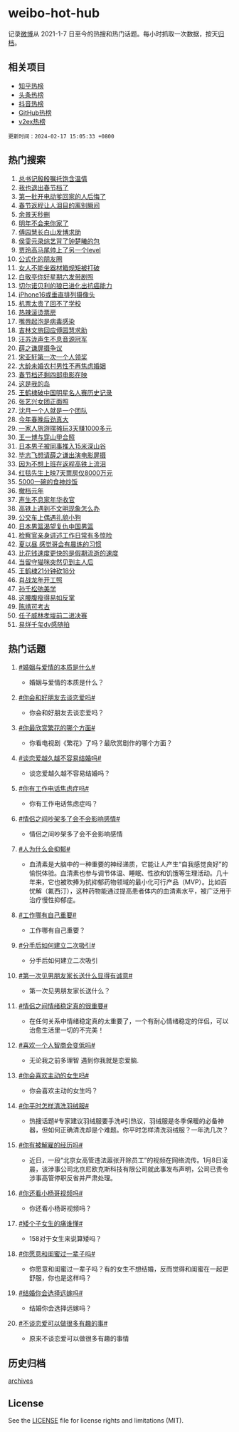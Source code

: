 # weibo-hot-hub

记录[微博](https://www.weibo.com)从 2021-1-7 日至今的热搜和热门话题。每小时抓取一次数据，按天[归档](archives)。

## 相关项目

- [知乎热榜](https://github.com/lonnyzhang423/zhihu-hot-hub)
- [头条热榜](https://github.com/lonnyzhang423/toutiao-hot-hub)
- [抖音热榜](https://github.com/lonnyzhang423/douyin-hot-hub)
- [GitHub热榜](https://github.com/lonnyzhang423/github-hot-hub)
- [v2ex热榜](https://github.com/lonnyzhang423/v2ex-hot-hub)


`更新时间：2024-02-17 15:05:33 +0800`

## 热门搜索

1. [总书记殷殷嘱托饱含温情](https://m.weibo.cn/search?containerid=100103type%3D1%26t%3D10%26q%3D%23%E6%80%BB%E4%B9%A6%E8%AE%B0%E6%AE%B7%E6%AE%B7%E5%98%B1%E6%89%98%E9%A5%B1%E5%90%AB%E6%B8%A9%E6%83%85%23&stream_entry_id=51&isnewpage=1&extparam=seat%3D1%26pos%3D0%26dgr%3D0%26filter_type%3Drealtimehot%26c_type%3D51%26stream_entry_id%3D51%26cate%3D10103%26q%3D%2523%25E6%2580%25BB%25E4%25B9%25A6%25E8%25AE%25B0%25E6%25AE%25B7%25E6%25AE%25B7%25E5%2598%25B1%25E6%2589%2598%25E9%25A5%25B1%25E5%2590%25AB%25E6%25B8%25A9%25E6%2583%2585%2523%26display_time%3D1708153531%26pre_seqid%3D170815353197407133209)
1. [我也退出春节档了](https://m.weibo.cn/search?containerid=100103type%3D1%26t%3D10%26q%3D%E6%88%91%E4%B9%9F%E9%80%80%E5%87%BA%E6%98%A5%E8%8A%82%E6%A1%A3%E4%BA%86&stream_entry_id=31&isnewpage=1&extparam=seat%3D1%26band_rank%3D1%26filter_type%3Drealtimehot%26c_type%3D31%26realpos%3D1%26cate%3D5001%26lcate%3D5001%26flag%3D16%26dgr%3D0%26q%3D%25E6%2588%2591%25E4%25B9%259F%25E9%2580%2580%25E5%2587%25BA%25E6%2598%25A5%25E8%258A%2582%25E6%25A1%25A3%25E4%25BA%2586%26stream_entry_id%3D31%26pos%3D0%26display_time%3D1708153531%26pre_seqid%3D170815353197407133209)
1. [第一批开电动爹回家的人后悔了](https://m.weibo.cn/search?containerid=100103type%3D1%26t%3D10%26q%3D%23%E7%AC%AC%E4%B8%80%E6%89%B9%E5%BC%80%E7%94%B5%E5%8A%A8%E7%88%B9%E5%9B%9E%E5%AE%B6%E7%9A%84%E4%BA%BA%E5%90%8E%E6%82%94%E4%BA%86%23&stream_entry_id=31&isnewpage=1&extparam=seat%3D1%26band_rank%3D2%26filter_type%3Drealtimehot%26c_type%3D31%26realpos%3D2%26cate%3D5001%26lcate%3D5001%26flag%3D1%26dgr%3D0%26q%3D%2523%25E7%25AC%25AC%25E4%25B8%2580%25E6%2589%25B9%25E5%25BC%2580%25E7%2594%25B5%25E5%258A%25A8%25E7%2588%25B9%25E5%259B%259E%25E5%25AE%25B6%25E7%259A%2584%25E4%25BA%25BA%25E5%2590%258E%25E6%2582%2594%25E4%25BA%2586%2523%26stream_entry_id%3D31%26pos%3D1%26display_time%3D1708153531%26pre_seqid%3D170815353197407133209)
1. [春节返程让人泪目的离别瞬间](https://m.weibo.cn/search?containerid=100103type%3D1%26t%3D10%26q%3D%23%E6%98%A5%E8%8A%82%E8%BF%94%E7%A8%8B%E8%AE%A9%E4%BA%BA%E6%B3%AA%E7%9B%AE%E7%9A%84%E7%A6%BB%E5%88%AB%E7%9E%AC%E9%97%B4%23&stream_entry_id=31&isnewpage=1&extparam=seat%3D1%26band_rank%3D3%26filter_type%3Drealtimehot%26c_type%3D31%26realpos%3D3%26cate%3D5001%26lcate%3D5001%26flag%3D0%26dgr%3D0%26q%3D%2523%25E6%2598%25A5%25E8%258A%2582%25E8%25BF%2594%25E7%25A8%258B%25E8%25AE%25A9%25E4%25BA%25BA%25E6%25B3%25AA%25E7%259B%25AE%25E7%259A%2584%25E7%25A6%25BB%25E5%2588%25AB%25E7%259E%25AC%25E9%2597%25B4%2523%26stream_entry_id%3D31%26pos%3D2%26display_time%3D1708153531%26pre_seqid%3D170815353197407133209)
1. [余景天秒删](https://m.weibo.cn/search?containerid=100103type%3D1%26t%3D10%26q%3D%23%E4%BD%99%E6%99%AF%E5%A4%A9%E7%A7%92%E5%88%A0%23&stream_entry_id=31&isnewpage=1&extparam=seat%3D1%26band_rank%3D4%26filter_type%3Drealtimehot%26c_type%3D31%26realpos%3D4%26cate%3D5001%26lcate%3D5001%26flag%3D1%26dgr%3D0%26q%3D%2523%25E4%25BD%2599%25E6%2599%25AF%25E5%25A4%25A9%25E7%25A7%2592%25E5%2588%25A0%2523%26stream_entry_id%3D31%26pos%3D3%26display_time%3D1708153531%26pre_seqid%3D170815353197407133209)
1. [明年不会来你家了](https://m.weibo.cn/search?containerid=100103type%3D1%26t%3D10%26q%3D%E6%98%8E%E5%B9%B4%E4%B8%8D%E4%BC%9A%E6%9D%A5%E4%BD%A0%E5%AE%B6%E4%BA%86&stream_entry_id=31&isnewpage=1&extparam=seat%3D1%26band_rank%3D5%26filter_type%3Drealtimehot%26c_type%3D31%26realpos%3D5%26cate%3D5001%26lcate%3D5001%26flag%3D2%26dgr%3D0%26q%3D%25E6%2598%258E%25E5%25B9%25B4%25E4%25B8%258D%25E4%25BC%259A%25E6%259D%25A5%25E4%25BD%25A0%25E5%25AE%25B6%25E4%25BA%2586%26stream_entry_id%3D31%26pos%3D4%26display_time%3D1708153531%26pre_seqid%3D170815353197407133209)
1. [傅园慧长白山发博求助](https://m.weibo.cn/search?containerid=100103type%3D1%26t%3D10%26q%3D%23%E5%82%85%E5%9B%AD%E6%85%A7%E9%95%BF%E7%99%BD%E5%B1%B1%E5%8F%91%E5%8D%9A%E6%B1%82%E5%8A%A9%23&stream_entry_id=31&isnewpage=1&extparam=seat%3D1%26band_rank%3D6%26filter_type%3Drealtimehot%26c_type%3D31%26realpos%3D6%26cate%3D5001%26lcate%3D5001%26flag%3D0%26dgr%3D0%26q%3D%2523%25E5%2582%2585%25E5%259B%25AD%25E6%2585%25A7%25E9%2595%25BF%25E7%2599%25BD%25E5%25B1%25B1%25E5%258F%2591%25E5%258D%259A%25E6%25B1%2582%25E5%258A%25A9%2523%26stream_entry_id%3D31%26pos%3D5%26display_time%3D1708153531%26pre_seqid%3D170815353197407133209)
1. [侯雯元录综艺背了钟楚曦的包](https://m.weibo.cn/search?containerid=100103type%3D1%26t%3D10%26q%3D%23%E4%BE%AF%E9%9B%AF%E5%85%83%E5%BD%95%E7%BB%BC%E8%89%BA%E8%83%8C%E4%BA%86%E9%92%9F%E6%A5%9A%E6%9B%A6%E7%9A%84%E5%8C%85%23&stream_entry_id=31&isnewpage=1&extparam=seat%3D1%26band_rank%3D7%26filter_type%3Drealtimehot%26c_type%3D31%26realpos%3D7%26cate%3D5001%26lcate%3D5001%26flag%3D1%26dgr%3D0%26q%3D%2523%25E4%25BE%25AF%25E9%259B%25AF%25E5%2585%2583%25E5%25BD%2595%25E7%25BB%25BC%25E8%2589%25BA%25E8%2583%258C%25E4%25BA%2586%25E9%2592%259F%25E6%25A5%259A%25E6%259B%25A6%25E7%259A%2584%25E5%258C%2585%2523%26stream_entry_id%3D31%26pos%3D6%26display_time%3D1708153531%26pre_seqid%3D170815353197407133209)
1. [贾玲高马尾帅上了另一个level](https://m.weibo.cn/search?containerid=100103type%3D1%26t%3D10%26q%3D%23%E8%B4%BE%E7%8E%B2%E9%AB%98%E9%A9%AC%E5%B0%BE%E5%B8%85%E4%B8%8A%E4%BA%86%E5%8F%A6%E4%B8%80%E4%B8%AAlevel%23&stream_entry_id=31&isnewpage=1&extparam=seat%3D1%26band_rank%3D8%26filter_type%3Drealtimehot%26c_type%3D31%26realpos%3D8%26cate%3D5001%26lcate%3D5001%26flag%3D2%26dgr%3D0%26q%3D%2523%25E8%25B4%25BE%25E7%258E%25B2%25E9%25AB%2598%25E9%25A9%25AC%25E5%25B0%25BE%25E5%25B8%2585%25E4%25B8%258A%25E4%25BA%2586%25E5%258F%25A6%25E4%25B8%2580%25E4%25B8%25AAlevel%2523%26stream_entry_id%3D31%26pos%3D7%26display_time%3D1708153531%26pre_seqid%3D170815353197407133209)
1. [公式化的朋友圈](https://m.weibo.cn/search?containerid=100103type%3D1%26t%3D10%26q%3D%E5%85%AC%E5%BC%8F%E5%8C%96%E7%9A%84%E6%9C%8B%E5%8F%8B%E5%9C%88&stream_entry_id=31&isnewpage=1&extparam=seat%3D1%26band_rank%3D9%26filter_type%3Drealtimehot%26c_type%3D31%26realpos%3D9%26cate%3D5001%26lcate%3D5001%26flag%3D1%26dgr%3D0%26q%3D%25E5%2585%25AC%25E5%25BC%258F%25E5%258C%2596%25E7%259A%2584%25E6%259C%258B%25E5%258F%258B%25E5%259C%2588%26stream_entry_id%3D31%26pos%3D8%26display_time%3D1708153531%26pre_seqid%3D170815353197407133209)
1. [女人不能坐器材箱规矩被打破](https://m.weibo.cn/search?containerid=100103type%3D1%26t%3D10%26q%3D%E5%A5%B3%E4%BA%BA%E4%B8%8D%E8%83%BD%E5%9D%90%E5%99%A8%E6%9D%90%E7%AE%B1%E8%A7%84%E7%9F%A9%E8%A2%AB%E6%89%93%E7%A0%B4&stream_entry_id=31&isnewpage=1&extparam=seat%3D1%26band_rank%3D10%26filter_type%3Drealtimehot%26c_type%3D31%26realpos%3D10%26cate%3D5001%26lcate%3D5001%26flag%3D1%26dgr%3D0%26q%3D%25E5%25A5%25B3%25E4%25BA%25BA%25E4%25B8%258D%25E8%2583%25BD%25E5%259D%2590%25E5%2599%25A8%25E6%259D%2590%25E7%25AE%25B1%25E8%25A7%2584%25E7%259F%25A9%25E8%25A2%25AB%25E6%2589%2593%25E7%25A0%25B4%26stream_entry_id%3D31%26pos%3D9%26display_time%3D1708153531%26pre_seqid%3D170815353197407133209)
1. [白敬亭你好星期六发带剧照](https://m.weibo.cn/search?containerid=100103type%3D1%26t%3D10%26q%3D%23%E7%99%BD%E6%95%AC%E4%BA%AD%E4%BD%A0%E5%A5%BD%E6%98%9F%E6%9C%9F%E5%85%AD%E5%8F%91%E5%B8%A6%E5%89%A7%E7%85%A7%23&stream_entry_id=31&isnewpage=1&extparam=seat%3D1%26band_rank%3D11%26filter_type%3Drealtimehot%26c_type%3D31%26realpos%3D11%26cate%3D5001%26lcate%3D5001%26flag%3D2%26dgr%3D0%26q%3D%2523%25E7%2599%25BD%25E6%2595%25AC%25E4%25BA%25AD%25E4%25BD%25A0%25E5%25A5%25BD%25E6%2598%259F%25E6%259C%259F%25E5%2585%25AD%25E5%258F%2591%25E5%25B8%25A6%25E5%2589%25A7%25E7%2585%25A7%2523%26stream_entry_id%3D31%26pos%3D10%26display_time%3D1708153531%26pre_seqid%3D170815353197407133209)
1. [切尔诺贝利的狼已进化出抗癌能力](https://m.weibo.cn/search?containerid=100103type%3D1%26t%3D10%26q%3D%23%E5%88%87%E5%B0%94%E8%AF%BA%E8%B4%9D%E5%88%A9%E7%9A%84%E7%8B%BC%E5%B7%B2%E8%BF%9B%E5%8C%96%E5%87%BA%E6%8A%97%E7%99%8C%E8%83%BD%E5%8A%9B%23&stream_entry_id=31&isnewpage=1&extparam=seat%3D1%26band_rank%3D12%26filter_type%3Drealtimehot%26c_type%3D31%26realpos%3D12%26cate%3D5001%26lcate%3D5001%26flag%3D2%26dgr%3D0%26q%3D%2523%25E5%2588%2587%25E5%25B0%2594%25E8%25AF%25BA%25E8%25B4%259D%25E5%2588%25A9%25E7%259A%2584%25E7%258B%25BC%25E5%25B7%25B2%25E8%25BF%259B%25E5%258C%2596%25E5%2587%25BA%25E6%258A%2597%25E7%2599%258C%25E8%2583%25BD%25E5%258A%259B%2523%26stream_entry_id%3D31%26pos%3D11%26display_time%3D1708153531%26pre_seqid%3D170815353197407133209)
1. [iPhone16或垂直排列摄像头](https://m.weibo.cn/search?containerid=100103type%3D1%26t%3D10%26q%3D%23iPhone16%E6%88%96%E5%9E%82%E7%9B%B4%E6%8E%92%E5%88%97%E6%91%84%E5%83%8F%E5%A4%B4%23&stream_entry_id=31&isnewpage=1&extparam=seat%3D1%26band_rank%3D13%26filter_type%3Drealtimehot%26c_type%3D31%26realpos%3D13%26cate%3D5001%26lcate%3D5001%26flag%3D2%26dgr%3D0%26q%3D%2523iPhone16%25E6%2588%2596%25E5%259E%2582%25E7%259B%25B4%25E6%258E%2592%25E5%2588%2597%25E6%2591%2584%25E5%2583%258F%25E5%25A4%25B4%2523%26stream_entry_id%3D31%26pos%3D12%26display_time%3D1708153531%26pre_seqid%3D170815353197407133209)
1. [机票太贵了回不了学校](https://m.weibo.cn/search?containerid=100103type%3D1%26t%3D10%26q%3D%E6%9C%BA%E7%A5%A8%E5%A4%AA%E8%B4%B5%E4%BA%86%E5%9B%9E%E4%B8%8D%E4%BA%86%E5%AD%A6%E6%A0%A1&stream_entry_id=31&isnewpage=1&extparam=seat%3D1%26band_rank%3D14%26filter_type%3Drealtimehot%26c_type%3D31%26realpos%3D14%26cate%3D5001%26lcate%3D5001%26flag%3D0%26dgr%3D0%26q%3D%25E6%259C%25BA%25E7%25A5%25A8%25E5%25A4%25AA%25E8%25B4%25B5%25E4%25BA%2586%25E5%259B%259E%25E4%25B8%258D%25E4%25BA%2586%25E5%25AD%25A6%25E6%25A0%25A1%26stream_entry_id%3D31%26pos%3D13%26display_time%3D1708153531%26pre_seqid%3D170815353197407133209)
1. [热辣滚烫票房](https://m.weibo.cn/search?containerid=100103type%3D1%26t%3D10%26q%3D%E7%83%AD%E8%BE%A3%E6%BB%9A%E7%83%AB%E7%A5%A8%E6%88%BF&stream_entry_id=31&isnewpage=1&extparam=seat%3D1%26band_rank%3D15%26filter_type%3Drealtimehot%26c_type%3D31%26realpos%3D15%26cate%3D5001%26lcate%3D5001%26flag%3D1%26dgr%3D0%26q%3D%25E7%2583%25AD%25E8%25BE%25A3%25E6%25BB%259A%25E7%2583%25AB%25E7%25A5%25A8%25E6%2588%25BF%26stream_entry_id%3D31%26pos%3D14%26display_time%3D1708153531%26pre_seqid%3D170815353197407133209)
1. [嘴唇起泡是病毒感染](https://m.weibo.cn/search?containerid=100103type%3D1%26t%3D10%26q%3D%E5%98%B4%E5%94%87%E8%B5%B7%E6%B3%A1%E6%98%AF%E7%97%85%E6%AF%92%E6%84%9F%E6%9F%93&stream_entry_id=31&isnewpage=1&extparam=seat%3D1%26band_rank%3D16%26filter_type%3Drealtimehot%26c_type%3D31%26realpos%3D16%26cate%3D5001%26lcate%3D5001%26flag%3D0%26dgr%3D0%26q%3D%25E5%2598%25B4%25E5%2594%2587%25E8%25B5%25B7%25E6%25B3%25A1%25E6%2598%25AF%25E7%2597%2585%25E6%25AF%2592%25E6%2584%259F%25E6%259F%2593%26stream_entry_id%3D31%26pos%3D15%26display_time%3D1708153531%26pre_seqid%3D170815353197407133209)
1. [吉林文旅回应傅园慧求助](https://m.weibo.cn/search?containerid=100103type%3D1%26t%3D10%26q%3D%23%E5%90%89%E6%9E%97%E6%96%87%E6%97%85%E5%9B%9E%E5%BA%94%E5%82%85%E5%9B%AD%E6%85%A7%E6%B1%82%E5%8A%A9%23&stream_entry_id=31&isnewpage=1&extparam=seat%3D1%26band_rank%3D17%26filter_type%3Drealtimehot%26c_type%3D31%26realpos%3D17%26cate%3D5001%26lcate%3D5001%26flag%3D0%26dgr%3D0%26q%3D%2523%25E5%2590%2589%25E6%259E%2597%25E6%2596%2587%25E6%2597%2585%25E5%259B%259E%25E5%25BA%2594%25E5%2582%2585%25E5%259B%25AD%25E6%2585%25A7%25E6%25B1%2582%25E5%258A%25A9%2523%26stream_entry_id%3D31%26pos%3D16%26display_time%3D1708153531%26pre_seqid%3D170815353197407133209)
1. [汪苏泷声生不息音源冠军](https://m.weibo.cn/search?containerid=100103type%3D1%26t%3D10%26q%3D%23%E6%B1%AA%E8%8B%8F%E6%B3%B7%E5%A3%B0%E7%94%9F%E4%B8%8D%E6%81%AF%E9%9F%B3%E6%BA%90%E5%86%A0%E5%86%9B%23&stream_entry_id=31&isnewpage=1&extparam=seat%3D1%26band_rank%3D18%26filter_type%3Drealtimehot%26c_type%3D31%26realpos%3D18%26cate%3D5001%26lcate%3D5001%26flag%3D1%26dgr%3D0%26q%3D%2523%25E6%25B1%25AA%25E8%258B%258F%25E6%25B3%25B7%25E5%25A3%25B0%25E7%2594%259F%25E4%25B8%258D%25E6%2581%25AF%25E9%259F%25B3%25E6%25BA%2590%25E5%2586%25A0%25E5%2586%259B%2523%26stream_entry_id%3D31%26pos%3D17%26display_time%3D1708153531%26pre_seqid%3D170815353197407133209)
1. [薛之谦屏摄争议](https://m.weibo.cn/search?containerid=100103type%3D1%26t%3D10%26q%3D%E8%96%9B%E4%B9%8B%E8%B0%A6%E5%B1%8F%E6%91%84%E4%BA%89%E8%AE%AE&stream_entry_id=31&isnewpage=1&extparam=seat%3D1%26band_rank%3D19%26filter_type%3Drealtimehot%26c_type%3D31%26realpos%3D19%26cate%3D5001%26lcate%3D5001%26flag%3D1%26dgr%3D0%26q%3D%25E8%2596%259B%25E4%25B9%258B%25E8%25B0%25A6%25E5%25B1%258F%25E6%2591%2584%25E4%25BA%2589%25E8%25AE%25AE%26stream_entry_id%3D31%26pos%3D18%26display_time%3D1708153531%26pre_seqid%3D170815353197407133209)
1. [宋亚轩第一次一个人领奖](https://m.weibo.cn/search?containerid=100103type%3D1%26t%3D10%26q%3D%23%E5%AE%8B%E4%BA%9A%E8%BD%A9%E7%AC%AC%E4%B8%80%E6%AC%A1%E4%B8%80%E4%B8%AA%E4%BA%BA%E9%A2%86%E5%A5%96%23&stream_entry_id=31&isnewpage=1&extparam=seat%3D1%26band_rank%3D20%26filter_type%3Drealtimehot%26c_type%3D31%26realpos%3D20%26cate%3D5001%26lcate%3D5001%26flag%3D0%26dgr%3D0%26q%3D%2523%25E5%25AE%258B%25E4%25BA%259A%25E8%25BD%25A9%25E7%25AC%25AC%25E4%25B8%2580%25E6%25AC%25A1%25E4%25B8%2580%25E4%25B8%25AA%25E4%25BA%25BA%25E9%25A2%2586%25E5%25A5%2596%2523%26stream_entry_id%3D31%26pos%3D19%26display_time%3D1708153531%26pre_seqid%3D170815353197407133209)
1. [大龄未婚农村男性不再焦虑婚姻](https://m.weibo.cn/search?containerid=100103type%3D1%26t%3D10%26q%3D%23%E5%A4%A7%E9%BE%84%E6%9C%AA%E5%A9%9A%E5%86%9C%E6%9D%91%E7%94%B7%E6%80%A7%E4%B8%8D%E5%86%8D%E7%84%A6%E8%99%91%E5%A9%9A%E5%A7%BB%23&stream_entry_id=31&isnewpage=1&extparam=seat%3D1%26band_rank%3D21%26filter_type%3Drealtimehot%26c_type%3D31%26realpos%3D21%26cate%3D5001%26lcate%3D5001%26flag%3D1%26dgr%3D0%26q%3D%2523%25E5%25A4%25A7%25E9%25BE%2584%25E6%259C%25AA%25E5%25A9%259A%25E5%2586%259C%25E6%259D%2591%25E7%2594%25B7%25E6%2580%25A7%25E4%25B8%258D%25E5%2586%258D%25E7%2584%25A6%25E8%2599%2591%25E5%25A9%259A%25E5%25A7%25BB%2523%26stream_entry_id%3D31%26pos%3D20%26display_time%3D1708153531%26pre_seqid%3D170815353197407133209)
1. [春节档还剩四部电影在映](https://m.weibo.cn/search?containerid=100103type%3D1%26t%3D10%26q%3D%23%E6%98%A5%E8%8A%82%E6%A1%A3%E8%BF%98%E5%89%A9%E5%9B%9B%E9%83%A8%E7%94%B5%E5%BD%B1%E5%9C%A8%E6%98%A0%23&stream_entry_id=31&isnewpage=1&extparam=seat%3D1%26band_rank%3D22%26filter_type%3Drealtimehot%26c_type%3D31%26realpos%3D22%26cate%3D5001%26lcate%3D5001%26flag%3D0%26dgr%3D0%26q%3D%2523%25E6%2598%25A5%25E8%258A%2582%25E6%25A1%25A3%25E8%25BF%2598%25E5%2589%25A9%25E5%259B%259B%25E9%2583%25A8%25E7%2594%25B5%25E5%25BD%25B1%25E5%259C%25A8%25E6%2598%25A0%2523%26stream_entry_id%3D31%26pos%3D21%26display_time%3D1708153531%26pre_seqid%3D170815353197407133209)
1. [这是我的岛](https://m.weibo.cn/search?containerid=100103type%3D1%26t%3D10%26q%3D%23%E8%BF%99%E6%98%AF%E6%88%91%E7%9A%84%E5%B2%9B%23&stream_entry_id=31&isnewpage=1&extparam=seat%3D1%26band_rank%3D23%26filter_type%3Drealtimehot%26c_type%3D31%26realpos%3D23%26cate%3D5001%26lcate%3D5001%26flag%3D1%26dgr%3D0%26q%3D%2523%25E8%25BF%2599%25E6%2598%25AF%25E6%2588%2591%25E7%259A%2584%25E5%25B2%259B%2523%26stream_entry_id%3D31%26pos%3D22%26display_time%3D1708153531%26pre_seqid%3D170815353197407133209)
1. [王鹤棣破中国明星名人赛历史记录](https://m.weibo.cn/search?containerid=100103type%3D1%26t%3D10%26q%3D%23%E7%8E%8B%E9%B9%A4%E6%A3%A3%E7%A0%B4%E4%B8%AD%E5%9B%BD%E6%98%8E%E6%98%9F%E5%90%8D%E4%BA%BA%E8%B5%9B%E5%8E%86%E5%8F%B2%E8%AE%B0%E5%BD%95%23&stream_entry_id=31&isnewpage=1&extparam=seat%3D1%26band_rank%3D24%26filter_type%3Drealtimehot%26c_type%3D31%26realpos%3D24%26cate%3D5001%26lcate%3D5001%26flag%3D0%26dgr%3D0%26q%3D%2523%25E7%258E%258B%25E9%25B9%25A4%25E6%25A3%25A3%25E7%25A0%25B4%25E4%25B8%25AD%25E5%259B%25BD%25E6%2598%258E%25E6%2598%259F%25E5%2590%258D%25E4%25BA%25BA%25E8%25B5%259B%25E5%258E%2586%25E5%258F%25B2%25E8%25AE%25B0%25E5%25BD%2595%2523%26stream_entry_id%3D31%26pos%3D23%26display_time%3D1708153531%26pre_seqid%3D170815353197407133209)
1. [张艺兴女团正面照](https://m.weibo.cn/search?containerid=100103type%3D1%26t%3D10%26q%3D%23%E5%BC%A0%E8%89%BA%E5%85%B4%E5%A5%B3%E5%9B%A2%E6%AD%A3%E9%9D%A2%E7%85%A7%23&stream_entry_id=31&isnewpage=1&extparam=seat%3D1%26band_rank%3D25%26filter_type%3Drealtimehot%26c_type%3D31%26realpos%3D25%26cate%3D5001%26lcate%3D5001%26flag%3D0%26dgr%3D0%26q%3D%2523%25E5%25BC%25A0%25E8%2589%25BA%25E5%2585%25B4%25E5%25A5%25B3%25E5%259B%25A2%25E6%25AD%25A3%25E9%259D%25A2%25E7%2585%25A7%2523%26stream_entry_id%3D31%26pos%3D24%26display_time%3D1708153531%26pre_seqid%3D170815353197407133209)
1. [沈月一个人就是一个团队](https://m.weibo.cn/search?containerid=100103type%3D1%26t%3D10%26q%3D%23%E6%B2%88%E6%9C%88%E4%B8%80%E4%B8%AA%E4%BA%BA%E5%B0%B1%E6%98%AF%E4%B8%80%E4%B8%AA%E5%9B%A2%E9%98%9F%23&stream_entry_id=31&isnewpage=1&extparam=seat%3D1%26band_rank%3D26%26filter_type%3Drealtimehot%26c_type%3D31%26realpos%3D26%26cate%3D5001%26lcate%3D5001%26flag%3D0%26dgr%3D0%26q%3D%2523%25E6%25B2%2588%25E6%259C%2588%25E4%25B8%2580%25E4%25B8%25AA%25E4%25BA%25BA%25E5%25B0%25B1%25E6%2598%25AF%25E4%25B8%2580%25E4%25B8%25AA%25E5%259B%25A2%25E9%2598%259F%2523%26stream_entry_id%3D31%26pos%3D25%26display_time%3D1708153531%26pre_seqid%3D170815353197407133209)
1. [今年春晚后劲真大](https://m.weibo.cn/search?containerid=100103type%3D1%26t%3D10%26q%3D%23%E4%BB%8A%E5%B9%B4%E6%98%A5%E6%99%9A%E5%90%8E%E5%8A%B2%E7%9C%9F%E5%A4%A7%23&stream_entry_id=31&isnewpage=1&extparam=seat%3D1%26band_rank%3D27%26filter_type%3Drealtimehot%26c_type%3D31%26realpos%3D27%26cate%3D5001%26lcate%3D5001%26flag%3D0%26dgr%3D0%26q%3D%2523%25E4%25BB%258A%25E5%25B9%25B4%25E6%2598%25A5%25E6%2599%259A%25E5%2590%258E%25E5%258A%25B2%25E7%259C%259F%25E5%25A4%25A7%2523%26stream_entry_id%3D31%26pos%3D26%26display_time%3D1708153531%26pre_seqid%3D170815353197407133209)
1. [一家人旅游摆摊玩3天赚1000多元](https://m.weibo.cn/search?containerid=100103type%3D1%26t%3D10%26q%3D%23%E4%B8%80%E5%AE%B6%E4%BA%BA%E6%97%85%E6%B8%B8%E6%91%86%E6%91%8A%E7%8E%A93%E5%A4%A9%E8%B5%9A1000%E5%A4%9A%E5%85%83%23&stream_entry_id=31&isnewpage=1&extparam=seat%3D1%26band_rank%3D28%26filter_type%3Drealtimehot%26c_type%3D31%26realpos%3D28%26cate%3D5001%26lcate%3D5001%26flag%3D0%26dgr%3D0%26q%3D%2523%25E4%25B8%2580%25E5%25AE%25B6%25E4%25BA%25BA%25E6%2597%2585%25E6%25B8%25B8%25E6%2591%2586%25E6%2591%258A%25E7%258E%25A93%25E5%25A4%25A9%25E8%25B5%259A1000%25E5%25A4%259A%25E5%2585%2583%2523%26stream_entry_id%3D31%26pos%3D27%26display_time%3D1708153531%26pre_seqid%3D170815353197407133209)
1. [王一博与穿山甲合照](https://m.weibo.cn/search?containerid=100103type%3D1%26t%3D10%26q%3D%23%E7%8E%8B%E4%B8%80%E5%8D%9A%E4%B8%8E%E7%A9%BF%E5%B1%B1%E7%94%B2%E5%90%88%E7%85%A7%23&stream_entry_id=31&isnewpage=1&extparam=seat%3D1%26band_rank%3D29%26filter_type%3Drealtimehot%26c_type%3D31%26realpos%3D29%26cate%3D5001%26lcate%3D5001%26flag%3D0%26dgr%3D0%26q%3D%2523%25E7%258E%258B%25E4%25B8%2580%25E5%258D%259A%25E4%25B8%258E%25E7%25A9%25BF%25E5%25B1%25B1%25E7%2594%25B2%25E5%2590%2588%25E7%2585%25A7%2523%26stream_entry_id%3D31%26pos%3D28%26display_time%3D1708153531%26pre_seqid%3D170815353197407133209)
1. [日本男子被同事推入15米深山谷](https://m.weibo.cn/search?containerid=100103type%3D1%26t%3D10%26q%3D%23%E6%97%A5%E6%9C%AC%E7%94%B7%E5%AD%90%E8%A2%AB%E5%90%8C%E4%BA%8B%E6%8E%A8%E5%85%A515%E7%B1%B3%E6%B7%B1%E5%B1%B1%E8%B0%B7%23&stream_entry_id=31&isnewpage=1&extparam=seat%3D1%26band_rank%3D30%26filter_type%3Drealtimehot%26c_type%3D31%26realpos%3D30%26cate%3D5001%26lcate%3D5001%26flag%3D0%26dgr%3D0%26q%3D%2523%25E6%2597%25A5%25E6%259C%25AC%25E7%2594%25B7%25E5%25AD%2590%25E8%25A2%25AB%25E5%2590%258C%25E4%25BA%258B%25E6%258E%25A8%25E5%2585%25A515%25E7%25B1%25B3%25E6%25B7%25B1%25E5%25B1%25B1%25E8%25B0%25B7%2523%26stream_entry_id%3D31%26pos%3D29%26display_time%3D1708153531%26pre_seqid%3D170815353197407133209)
1. [毕志飞想请薛之谦出演电影屏摄](https://m.weibo.cn/search?containerid=100103type%3D1%26t%3D10%26q%3D%E6%AF%95%E5%BF%97%E9%A3%9E%E6%83%B3%E8%AF%B7%E8%96%9B%E4%B9%8B%E8%B0%A6%E5%87%BA%E6%BC%94%E7%94%B5%E5%BD%B1%E5%B1%8F%E6%91%84&stream_entry_id=31&isnewpage=1&extparam=seat%3D1%26band_rank%3D31%26filter_type%3Drealtimehot%26c_type%3D31%26realpos%3D31%26cate%3D5001%26lcate%3D5001%26flag%3D0%26dgr%3D0%26q%3D%25E6%25AF%2595%25E5%25BF%2597%25E9%25A3%259E%25E6%2583%25B3%25E8%25AF%25B7%25E8%2596%259B%25E4%25B9%258B%25E8%25B0%25A6%25E5%2587%25BA%25E6%25BC%2594%25E7%2594%25B5%25E5%25BD%25B1%25E5%25B1%258F%25E6%2591%2584%26stream_entry_id%3D31%26pos%3D30%26display_time%3D1708153531%26pre_seqid%3D170815353197407133209)
1. [因为不想上班在返程高铁上流泪](https://m.weibo.cn/search?containerid=100103type%3D1%26t%3D10%26q%3D%23%E5%9B%A0%E4%B8%BA%E4%B8%8D%E6%83%B3%E4%B8%8A%E7%8F%AD%E5%9C%A8%E8%BF%94%E7%A8%8B%E9%AB%98%E9%93%81%E4%B8%8A%E6%B5%81%E6%B3%AA%23&stream_entry_id=31&isnewpage=1&extparam=seat%3D1%26band_rank%3D32%26filter_type%3Drealtimehot%26c_type%3D31%26realpos%3D32%26cate%3D5001%26lcate%3D5001%26flag%3D0%26dgr%3D0%26q%3D%2523%25E5%259B%25A0%25E4%25B8%25BA%25E4%25B8%258D%25E6%2583%25B3%25E4%25B8%258A%25E7%258F%25AD%25E5%259C%25A8%25E8%25BF%2594%25E7%25A8%258B%25E9%25AB%2598%25E9%2593%2581%25E4%25B8%258A%25E6%25B5%2581%25E6%25B3%25AA%2523%26stream_entry_id%3D31%26pos%3D31%26display_time%3D1708153531%26pre_seqid%3D170815353197407133209)
1. [红毯先生上映7天票房仅8000万元](https://m.weibo.cn/search?containerid=100103type%3D1%26t%3D10%26q%3D%23%E7%BA%A2%E6%AF%AF%E5%85%88%E7%94%9F%E4%B8%8A%E6%98%A07%E5%A4%A9%E7%A5%A8%E6%88%BF%E4%BB%858000%E4%B8%87%E5%85%83%23&stream_entry_id=31&isnewpage=1&extparam=seat%3D1%26band_rank%3D33%26filter_type%3Drealtimehot%26c_type%3D31%26realpos%3D33%26cate%3D5001%26lcate%3D5001%26flag%3D0%26dgr%3D0%26q%3D%2523%25E7%25BA%25A2%25E6%25AF%25AF%25E5%2585%2588%25E7%2594%259F%25E4%25B8%258A%25E6%2598%25A07%25E5%25A4%25A9%25E7%25A5%25A8%25E6%2588%25BF%25E4%25BB%25858000%25E4%25B8%2587%25E5%2585%2583%2523%26stream_entry_id%3D31%26pos%3D32%26display_time%3D1708153531%26pre_seqid%3D170815353197407133209)
1. [5000一碗的食神炒饭](https://m.weibo.cn/search?containerid=100103type%3D1%26t%3D10%26q%3D5000%E4%B8%80%E7%A2%97%E7%9A%84%E9%A3%9F%E7%A5%9E%E7%82%92%E9%A5%AD&stream_entry_id=31&isnewpage=1&extparam=seat%3D1%26band_rank%3D34%26filter_type%3Drealtimehot%26c_type%3D31%26realpos%3D34%26cate%3D5001%26lcate%3D5001%26flag%3D0%26dgr%3D0%26q%3D5000%25E4%25B8%2580%25E7%25A2%2597%25E7%259A%2584%25E9%25A3%259F%25E7%25A5%259E%25E7%2582%2592%25E9%25A5%25AD%26stream_entry_id%3D31%26pos%3D33%26display_time%3D1708153531%26pre_seqid%3D170815353197407133209)
1. [撤档元年](https://m.weibo.cn/search?containerid=100103type%3D1%26t%3D10%26q%3D%23%E6%92%A4%E6%A1%A3%E5%85%83%E5%B9%B4%23&stream_entry_id=31&isnewpage=1&extparam=seat%3D1%26band_rank%3D35%26filter_type%3Drealtimehot%26c_type%3D31%26realpos%3D35%26cate%3D5001%26lcate%3D5001%26flag%3D1%26dgr%3D0%26q%3D%2523%25E6%2592%25A4%25E6%25A1%25A3%25E5%2585%2583%25E5%25B9%25B4%2523%26stream_entry_id%3D31%26pos%3D34%26display_time%3D1708153531%26pre_seqid%3D170815353197407133209)
1. [声生不息家年华收官](https://m.weibo.cn/search?containerid=100103type%3D1%26t%3D10%26q%3D%23%E5%A3%B0%E7%94%9F%E4%B8%8D%E6%81%AF%E5%AE%B6%E5%B9%B4%E5%8D%8E%E6%94%B6%E5%AE%98%23&stream_entry_id=31&isnewpage=1&extparam=seat%3D1%26band_rank%3D36%26filter_type%3Drealtimehot%26c_type%3D31%26realpos%3D36%26cate%3D5001%26lcate%3D5001%26flag%3D1%26dgr%3D0%26q%3D%2523%25E5%25A3%25B0%25E7%2594%259F%25E4%25B8%258D%25E6%2581%25AF%25E5%25AE%25B6%25E5%25B9%25B4%25E5%258D%258E%25E6%2594%25B6%25E5%25AE%2598%2523%26stream_entry_id%3D31%26pos%3D35%26display_time%3D1708153531%26pre_seqid%3D170815353197407133209)
1. [高铁上遇到不文明现象怎么办](https://m.weibo.cn/search?containerid=100103type%3D1%26t%3D10%26q%3D%E9%AB%98%E9%93%81%E4%B8%8A%E9%81%87%E5%88%B0%E4%B8%8D%E6%96%87%E6%98%8E%E7%8E%B0%E8%B1%A1%E6%80%8E%E4%B9%88%E5%8A%9E&stream_entry_id=31&isnewpage=1&extparam=seat%3D1%26band_rank%3D37%26filter_type%3Drealtimehot%26c_type%3D31%26realpos%3D37%26cate%3D5001%26lcate%3D5001%26flag%3D1%26dgr%3D0%26q%3D%25E9%25AB%2598%25E9%2593%2581%25E4%25B8%258A%25E9%2581%2587%25E5%2588%25B0%25E4%25B8%258D%25E6%2596%2587%25E6%2598%258E%25E7%258E%25B0%25E8%25B1%25A1%25E6%2580%258E%25E4%25B9%2588%25E5%258A%259E%26stream_entry_id%3D31%26pos%3D36%26display_time%3D1708153531%26pre_seqid%3D170815353197407133209)
1. [公交车上偶遇礼貌小狗](https://m.weibo.cn/search?containerid=100103type%3D1%26t%3D10%26q%3D%E5%85%AC%E4%BA%A4%E8%BD%A6%E4%B8%8A%E5%81%B6%E9%81%87%E7%A4%BC%E8%B2%8C%E5%B0%8F%E7%8B%97&stream_entry_id=31&isnewpage=1&extparam=seat%3D1%26band_rank%3D38%26filter_type%3Drealtimehot%26c_type%3D31%26realpos%3D38%26cate%3D5001%26lcate%3D5001%26flag%3D1%26dgr%3D0%26q%3D%25E5%2585%25AC%25E4%25BA%25A4%25E8%25BD%25A6%25E4%25B8%258A%25E5%2581%25B6%25E9%2581%2587%25E7%25A4%25BC%25E8%25B2%258C%25E5%25B0%258F%25E7%258B%2597%26stream_entry_id%3D31%26pos%3D37%26display_time%3D1708153531%26pre_seqid%3D170815353197407133209)
1. [日本男篮渴望复仇中国男篮](https://m.weibo.cn/search?containerid=100103type%3D1%26t%3D10%26q%3D%23%E6%97%A5%E6%9C%AC%E7%94%B7%E7%AF%AE%E6%B8%B4%E6%9C%9B%E5%A4%8D%E4%BB%87%E4%B8%AD%E5%9B%BD%E7%94%B7%E7%AF%AE%23&stream_entry_id=31&isnewpage=1&extparam=seat%3D1%26band_rank%3D39%26filter_type%3Drealtimehot%26c_type%3D31%26realpos%3D39%26cate%3D5001%26lcate%3D5001%26flag%3D1%26dgr%3D0%26q%3D%2523%25E6%2597%25A5%25E6%259C%25AC%25E7%2594%25B7%25E7%25AF%25AE%25E6%25B8%25B4%25E6%259C%259B%25E5%25A4%258D%25E4%25BB%2587%25E4%25B8%25AD%25E5%259B%25BD%25E7%2594%25B7%25E7%25AF%25AE%2523%26stream_entry_id%3D31%26pos%3D38%26display_time%3D1708153531%26pre_seqid%3D170815353197407133209)
1. [检察官亲身讲述工作日常有多惊险](https://m.weibo.cn/search?containerid=100103type%3D1%26t%3D10%26q%3D%23%E6%A3%80%E5%AF%9F%E5%AE%98%E4%BA%B2%E8%BA%AB%E8%AE%B2%E8%BF%B0%E5%B7%A5%E4%BD%9C%E6%97%A5%E5%B8%B8%E6%9C%89%E5%A4%9A%E6%83%8A%E9%99%A9%23&stream_entry_id=31&isnewpage=1&extparam=seat%3D1%26band_rank%3D40%26filter_type%3Drealtimehot%26c_type%3D31%26realpos%3D40%26cate%3D5001%26lcate%3D5001%26flag%3D1%26dgr%3D0%26q%3D%2523%25E6%25A3%2580%25E5%25AF%259F%25E5%25AE%2598%25E4%25BA%25B2%25E8%25BA%25AB%25E8%25AE%25B2%25E8%25BF%25B0%25E5%25B7%25A5%25E4%25BD%259C%25E6%2597%25A5%25E5%25B8%25B8%25E6%259C%2589%25E5%25A4%259A%25E6%2583%258A%25E9%2599%25A9%2523%26stream_entry_id%3D31%26pos%3D39%26display_time%3D1708153531%26pre_seqid%3D170815353197407133209)
1. [夏以昼 感觉哥会有晨练的习惯](https://m.weibo.cn/search?containerid=100103type%3D1%26t%3D10%26q%3D%E5%A4%8F%E4%BB%A5%E6%98%BC+%E6%84%9F%E8%A7%89%E5%93%A5%E4%BC%9A%E6%9C%89%E6%99%A8%E7%BB%83%E7%9A%84%E4%B9%A0%E6%83%AF&stream_entry_id=31&isnewpage=1&extparam=seat%3D1%26band_rank%3D41%26filter_type%3Drealtimehot%26c_type%3D31%26realpos%3D41%26cate%3D5001%26lcate%3D5001%26flag%3D1%26dgr%3D0%26q%3D%25E5%25A4%258F%25E4%25BB%25A5%25E6%2598%25BC%2520%25E6%2584%259F%25E8%25A7%2589%25E5%2593%25A5%25E4%25BC%259A%25E6%259C%2589%25E6%2599%25A8%25E7%25BB%2583%25E7%259A%2584%25E4%25B9%25A0%25E6%2583%25AF%26stream_entry_id%3D31%26pos%3D40%26display_time%3D1708153531%26pre_seqid%3D170815353197407133209)
1. [比花钱速度更快的是假期流逝的速度](https://m.weibo.cn/search?containerid=100103type%3D1%26t%3D10%26q%3D%E6%AF%94%E8%8A%B1%E9%92%B1%E9%80%9F%E5%BA%A6%E6%9B%B4%E5%BF%AB%E7%9A%84%E6%98%AF%E5%81%87%E6%9C%9F%E6%B5%81%E9%80%9D%E7%9A%84%E9%80%9F%E5%BA%A6&stream_entry_id=31&isnewpage=1&extparam=seat%3D1%26band_rank%3D42%26filter_type%3Drealtimehot%26c_type%3D31%26realpos%3D42%26cate%3D5001%26lcate%3D5001%26flag%3D1%26dgr%3D0%26q%3D%25E6%25AF%2594%25E8%258A%25B1%25E9%2592%25B1%25E9%2580%259F%25E5%25BA%25A6%25E6%259B%25B4%25E5%25BF%25AB%25E7%259A%2584%25E6%2598%25AF%25E5%2581%2587%25E6%259C%259F%25E6%25B5%2581%25E9%2580%259D%25E7%259A%2584%25E9%2580%259F%25E5%25BA%25A6%26stream_entry_id%3D31%26pos%3D41%26display_time%3D1708153531%26pre_seqid%3D170815353197407133209)
1. [当留守猫咪突然见到主人后](https://m.weibo.cn/search?containerid=100103type%3D1%26t%3D10%26q%3D%E5%BD%93%E7%95%99%E5%AE%88%E7%8C%AB%E5%92%AA%E7%AA%81%E7%84%B6%E8%A7%81%E5%88%B0%E4%B8%BB%E4%BA%BA%E5%90%8E&stream_entry_id=31&isnewpage=1&extparam=seat%3D1%26band_rank%3D43%26filter_type%3Drealtimehot%26c_type%3D31%26realpos%3D43%26cate%3D5001%26lcate%3D5001%26flag%3D0%26dgr%3D0%26q%3D%25E5%25BD%2593%25E7%2595%2599%25E5%25AE%2588%25E7%258C%25AB%25E5%2592%25AA%25E7%25AA%2581%25E7%2584%25B6%25E8%25A7%2581%25E5%2588%25B0%25E4%25B8%25BB%25E4%25BA%25BA%25E5%2590%258E%26stream_entry_id%3D31%26pos%3D42%26display_time%3D1708153531%26pre_seqid%3D170815353197407133209)
1. [王鹤棣21分钟砍18分](https://m.weibo.cn/search?containerid=100103type%3D1%26t%3D10%26q%3D%23%E7%8E%8B%E9%B9%A4%E6%A3%A321%E5%88%86%E9%92%9F%E7%A0%8D18%E5%88%86%23&stream_entry_id=31&isnewpage=1&extparam=seat%3D1%26band_rank%3D44%26filter_type%3Drealtimehot%26c_type%3D31%26realpos%3D44%26cate%3D5001%26lcate%3D5001%26flag%3D0%26dgr%3D0%26q%3D%2523%25E7%258E%258B%25E9%25B9%25A4%25E6%25A3%25A321%25E5%2588%2586%25E9%2592%259F%25E7%25A0%258D18%25E5%2588%2586%2523%26stream_entry_id%3D31%26pos%3D43%26display_time%3D1708153531%26pre_seqid%3D170815353197407133209)
1. [肖战龙年开工照](https://m.weibo.cn/search?containerid=100103type%3D1%26t%3D10%26q%3D%23%E8%82%96%E6%88%98%E9%BE%99%E5%B9%B4%E5%BC%80%E5%B7%A5%E7%85%A7%23&stream_entry_id=31&isnewpage=1&extparam=seat%3D1%26band_rank%3D45%26filter_type%3Drealtimehot%26c_type%3D31%26realpos%3D45%26cate%3D5001%26lcate%3D5001%26flag%3D0%26dgr%3D0%26q%3D%2523%25E8%2582%2596%25E6%2588%2598%25E9%25BE%2599%25E5%25B9%25B4%25E5%25BC%2580%25E5%25B7%25A5%25E7%2585%25A7%2523%26stream_entry_id%3D31%26pos%3D44%26display_time%3D1708153531%26pre_seqid%3D170815353197407133209)
1. [孙千松弛美学](https://m.weibo.cn/search?containerid=100103type%3D1%26t%3D10%26q%3D%E5%AD%99%E5%8D%83%E6%9D%BE%E5%BC%9B%E7%BE%8E%E5%AD%A6&stream_entry_id=31&isnewpage=1&extparam=seat%3D1%26band_rank%3D46%26filter_type%3Drealtimehot%26c_type%3D31%26realpos%3D46%26cate%3D5001%26lcate%3D5001%26flag%3D1%26dgr%3D0%26q%3D%25E5%25AD%2599%25E5%258D%2583%25E6%259D%25BE%25E5%25BC%259B%25E7%25BE%258E%25E5%25AD%25A6%26stream_entry_id%3D31%26pos%3D45%26display_time%3D1708153531%26pre_seqid%3D170815353197407133209)
1. [这腰腹瘦得易如反掌](https://m.weibo.cn/search?containerid=100103type%3D1%26t%3D10%26q%3D%E8%BF%99%E8%85%B0%E8%85%B9%E7%98%A6%E5%BE%97%E6%98%93%E5%A6%82%E5%8F%8D%E6%8E%8C&stream_entry_id=31&isnewpage=1&extparam=seat%3D1%26band_rank%3D47%26filter_type%3Drealtimehot%26c_type%3D31%26realpos%3D47%26cate%3D5001%26lcate%3D5001%26flag%3D0%26dgr%3D0%26q%3D%25E8%25BF%2599%25E8%2585%25B0%25E8%2585%25B9%25E7%2598%25A6%25E5%25BE%2597%25E6%2598%2593%25E5%25A6%2582%25E5%258F%258D%25E6%258E%258C%26stream_entry_id%3D31%26pos%3D46%26display_time%3D1708153531%26pre_seqid%3D170815353197407133209)
1. [陈靖可考古](https://m.weibo.cn/search?containerid=100103type%3D1%26t%3D10%26q%3D%E9%99%88%E9%9D%96%E5%8F%AF%E8%80%83%E5%8F%A4&stream_entry_id=31&isnewpage=1&extparam=seat%3D1%26band_rank%3D48%26filter_type%3Drealtimehot%26c_type%3D31%26realpos%3D48%26cate%3D5001%26lcate%3D5001%26flag%3D0%26dgr%3D0%26q%3D%25E9%2599%2588%25E9%259D%2596%25E5%258F%25AF%25E8%2580%2583%25E5%258F%25A4%26stream_entry_id%3D31%26pos%3D47%26display_time%3D1708153531%26pre_seqid%3D170815353197407133209)
1. [任子威林孝埈前二进决赛](https://m.weibo.cn/search?containerid=100103type%3D1%26t%3D10%26q%3D%23%E4%BB%BB%E5%AD%90%E5%A8%81%E6%9E%97%E5%AD%9D%E5%9F%88%E5%89%8D%E4%BA%8C%E8%BF%9B%E5%86%B3%E8%B5%9B%23&stream_entry_id=31&isnewpage=1&extparam=seat%3D1%26band_rank%3D49%26filter_type%3Drealtimehot%26c_type%3D31%26realpos%3D49%26cate%3D5001%26lcate%3D5001%26flag%3D0%26dgr%3D0%26q%3D%2523%25E4%25BB%25BB%25E5%25AD%2590%25E5%25A8%2581%25E6%259E%2597%25E5%25AD%259D%25E5%259F%2588%25E5%2589%258D%25E4%25BA%258C%25E8%25BF%259B%25E5%2586%25B3%25E8%25B5%259B%2523%26stream_entry_id%3D31%26pos%3D48%26display_time%3D1708153531%26pre_seqid%3D170815353197407133209)
1. [易烊千玺dv感随拍](https://m.weibo.cn/search?containerid=100103type%3D1%26t%3D10%26q%3D%23%E6%98%93%E7%83%8A%E5%8D%83%E7%8E%BAdv%E6%84%9F%E9%9A%8F%E6%8B%8D%23&stream_entry_id=31&isnewpage=1&extparam=seat%3D1%26band_rank%3D50%26filter_type%3Drealtimehot%26c_type%3D31%26realpos%3D50%26cate%3D5001%26lcate%3D5001%26flag%3D0%26dgr%3D0%26q%3D%2523%25E6%2598%2593%25E7%2583%258A%25E5%258D%2583%25E7%258E%25BAdv%25E6%2584%259F%25E9%259A%258F%25E6%258B%258D%2523%26stream_entry_id%3D31%26pos%3D49%26display_time%3D1708153531%26pre_seqid%3D170815353197407133209)

## 热门话题

1. [#婚姻与爱情的本质是什么#](https://m.weibo.cn/search?containerid=231522type%3D1%26t%3D10%26q%3D%23%E5%A9%9A%E5%A7%BB%E4%B8%8E%E7%88%B1%E6%83%85%E7%9A%84%E6%9C%AC%E8%B4%A8%E6%98%AF%E4%BB%80%E4%B9%88%23&stream_entry_id=128&isnewpage=1&extparam=seat%3D1%26pos%3D1-0-0%26dgr%3D0%26c_type%3D128%26unitid%3D1704881162756%26cate%3D5004%26lcate%3D5004%26display_time%3D1708153533%26pre_seqid%3D17081535332090213442)
    - 婚姻与爱情的本质是什么？

1. [#你会和好朋友去谈恋爱吗#](https://m.weibo.cn/search?containerid=231522type%3D1%26t%3D10%26q%3D%23%E4%BD%A0%E4%BC%9A%E5%92%8C%E5%A5%BD%E6%9C%8B%E5%8F%8B%E5%8E%BB%E8%B0%88%E6%81%8B%E7%88%B1%E5%90%97%23&stream_entry_id=128&isnewpage=1&extparam=seat%3D1%26pos%3D1-0-1%26dgr%3D0%26c_type%3D128%26unitid%3D1704849959446%26cate%3D5004%26lcate%3D5004%26display_time%3D1708153533%26pre_seqid%3D17081535332090213442)
    - 你会和好朋友去谈恋爱吗？

1. [#你最欣赏繁花的哪个方面#](https://m.weibo.cn/search?containerid=231522type%3D1%26t%3D10%26q%3D%23%E4%BD%A0%E6%9C%80%E6%AC%A3%E8%B5%8F%E7%B9%81%E8%8A%B1%E7%9A%84%E5%93%AA%E4%B8%AA%E6%96%B9%E9%9D%A2%23&stream_entry_id=128&isnewpage=1&extparam=seat%3D1%26pos%3D1-0-2%26dgr%3D0%26c_type%3D128%26unitid%3D1704872158127%26cate%3D5004%26lcate%3D5004%26display_time%3D1708153533%26pre_seqid%3D17081535332090213442)
    - 你看电视剧《繁花》了吗？最欣赏剧作的哪个方面？

1. [#谈恋爱越久越不容易结婚吗#](https://m.weibo.cn/search?containerid=231522type%3D1%26t%3D10%26q%3D%23%E8%B0%88%E6%81%8B%E7%88%B1%E8%B6%8A%E4%B9%85%E8%B6%8A%E4%B8%8D%E5%AE%B9%E6%98%93%E7%BB%93%E5%A9%9A%E5%90%97%23&stream_entry_id=128&isnewpage=1&extparam=seat%3D1%26pos%3D1-0-3%26dgr%3D0%26c_type%3D128%26unitid%3D1704871559387%26cate%3D5004%26lcate%3D5004%26display_time%3D1708153533%26pre_seqid%3D17081535332090213442)
    - 谈恋爱越久越不容易结婚吗？

1. [#你有工作电话焦虑症吗#](https://m.weibo.cn/search?containerid=231522type%3D1%26t%3D10%26q%3D%23%E4%BD%A0%E6%9C%89%E5%B7%A5%E4%BD%9C%E7%94%B5%E8%AF%9D%E7%84%A6%E8%99%91%E7%97%87%E5%90%97%23&stream_entry_id=128&isnewpage=1&extparam=seat%3D1%26pos%3D1-0-4%26dgr%3D0%26c_type%3D128%26unitid%3D1704877884678%26cate%3D5004%26lcate%3D5004%26display_time%3D1708153533%26pre_seqid%3D17081535332090213442)
    - 你有工作电话焦虑症吗？

1. [#情侣之间吵架多了会不会影响感情#](https://m.weibo.cn/search?containerid=231522type%3D1%26t%3D10%26q%3D%23%E6%83%85%E4%BE%A3%E4%B9%8B%E9%97%B4%E5%90%B5%E6%9E%B6%E5%A4%9A%E4%BA%86%E4%BC%9A%E4%B8%8D%E4%BC%9A%E5%BD%B1%E5%93%8D%E6%84%9F%E6%83%85%23&stream_entry_id=128&isnewpage=1&extparam=seat%3D1%26pos%3D1-0-5%26dgr%3D0%26c_type%3D128%26unitid%3D1704792093809%26cate%3D5004%26lcate%3D5004%26display_time%3D1708153533%26pre_seqid%3D17081535332090213442)
    - 情侣之间吵架多了会不会影响感情

1. [#人为什么会抑郁#](https://m.weibo.cn/search?containerid=231522type%3D1%26t%3D10%26q%3D%23%E4%BA%BA%E4%B8%BA%E4%BB%80%E4%B9%88%E4%BC%9A%E6%8A%91%E9%83%81%23&stream_entry_id=128&isnewpage=1&extparam=seat%3D1%26pos%3D1-0-6%26dgr%3D0%26c_type%3D128%26unitid%3D1704881163792%26cate%3D5004%26lcate%3D5004%26display_time%3D1708153533%26pre_seqid%3D17081535332090213442)
    - 血清素是大脑中的一种重要的神经递质，它能让人产生“自我感觉良好”的愉悦体验。血清素也参与调节体温、睡眠、性欲和饥饿等生理活动。几十年来，它也被吹捧为抗抑郁药物领域的最小化可行产品（MVP）。比如百忧解（氟西汀），这种药物能通过提高患者体内的血清素水平，被广泛用于治疗慢性抑郁症。

1. [#工作哪有自己重要#](https://m.weibo.cn/search?containerid=231522type%3D1%26t%3D10%26q%3D%23%E5%B7%A5%E4%BD%9C%E5%93%AA%E6%9C%89%E8%87%AA%E5%B7%B1%E9%87%8D%E8%A6%81%23&stream_entry_id=128&isnewpage=1&extparam=seat%3D1%26pos%3D1-0-7%26dgr%3D0%26c_type%3D128%26unitid%3D1704949537973%26cate%3D5004%26lcate%3D5004%26display_time%3D1708153533%26pre_seqid%3D17081535332090213442)
    - 工作哪有自己重要？

1. [#分手后如何建立二次吸引#](https://m.weibo.cn/search?containerid=231522type%3D1%26t%3D10%26q%3D%23%E5%88%86%E6%89%8B%E5%90%8E%E5%A6%82%E4%BD%95%E5%BB%BA%E7%AB%8B%E4%BA%8C%E6%AC%A1%E5%90%B8%E5%BC%95%23&stream_entry_id=128&isnewpage=1&extparam=seat%3D1%26pos%3D1-0-8%26dgr%3D0%26c_type%3D128%26unitid%3D1704870666886%26cate%3D5004%26lcate%3D5004%26display_time%3D1708153533%26pre_seqid%3D17081535332090213442)
    - 分手后如何建立二次吸引

1. [#第一次见男朋友家长送什么显得有诚意#](https://m.weibo.cn/search?containerid=231522type%3D1%26t%3D10%26q%3D%23%E7%AC%AC%E4%B8%80%E6%AC%A1%E8%A7%81%E7%94%B7%E6%9C%8B%E5%8F%8B%E5%AE%B6%E9%95%BF%E9%80%81%E4%BB%80%E4%B9%88%E6%98%BE%E5%BE%97%E6%9C%89%E8%AF%9A%E6%84%8F%23&stream_entry_id=128&isnewpage=1&extparam=seat%3D1%26pos%3D1-0-9%26dgr%3D0%26c_type%3D128%26unitid%3D1704946836507%26cate%3D5004%26lcate%3D5004%26display_time%3D1708153533%26pre_seqid%3D17081535332090213442)
    - 第一次见男朋友家长送什么？

1. [#情侣之间情绪稳定真的很重要#](https://m.weibo.cn/search?containerid=231522type%3D1%26t%3D10%26q%3D%23%E6%83%85%E4%BE%A3%E4%B9%8B%E9%97%B4%E6%83%85%E7%BB%AA%E7%A8%B3%E5%AE%9A%E7%9C%9F%E7%9A%84%E5%BE%88%E9%87%8D%E8%A6%81%23&stream_entry_id=128&isnewpage=1&extparam=seat%3D1%26pos%3D1-0-10%26dgr%3D0%26c_type%3D128%26unitid%3D1704779493657%26cate%3D5004%26lcate%3D5004%26display_time%3D1708153533%26pre_seqid%3D17081535332090213442)
    - 在任何关系中情绪稳定真的太重要了，一个有耐心情绪稳定的伴侣，可以治愈生活里一切的不完美！

1. [#喜欢一个人智商会变低吗#](https://m.weibo.cn/search?containerid=231522type%3D1%26t%3D10%26q%3D%23%E5%96%9C%E6%AC%A2%E4%B8%80%E4%B8%AA%E4%BA%BA%E6%99%BA%E5%95%86%E4%BC%9A%E5%8F%98%E4%BD%8E%E5%90%97%23&stream_entry_id=128&isnewpage=1&extparam=seat%3D1%26pos%3D1-0-11%26dgr%3D0%26c_type%3D128%26unitid%3D1704783068038%26cate%3D5004%26lcate%3D5004%26display_time%3D1708153533%26pre_seqid%3D17081535332090213442)
    - 无论我之前多理智  遇到你我就是恋爱脑.

1. [#你会喜欢主动的女生吗#](https://m.weibo.cn/search?containerid=231522type%3D1%26t%3D10%26q%3D%23%E4%BD%A0%E4%BC%9A%E5%96%9C%E6%AC%A2%E4%B8%BB%E5%8A%A8%E7%9A%84%E5%A5%B3%E7%94%9F%E5%90%97%23&stream_entry_id=128&isnewpage=1&extparam=seat%3D1%26pos%3D1-0-12%26dgr%3D0%26c_type%3D128%26unitid%3D1704786077236%26cate%3D5004%26lcate%3D5004%26display_time%3D1708153533%26pre_seqid%3D17081535332090213442)
    - 你会喜欢主动的女生吗？

1. [#你平时怎样清洗羽绒服#](https://m.weibo.cn/search?containerid=231522type%3D1%26t%3D10%26q%3D%23%E4%BD%A0%E5%B9%B3%E6%97%B6%E6%80%8E%E6%A0%B7%E6%B8%85%E6%B4%97%E7%BE%BD%E7%BB%92%E6%9C%8D%23&stream_entry_id=128&isnewpage=1&extparam=seat%3D1%26pos%3D1-0-13%26dgr%3D0%26c_type%3D128%26unitid%3D1704789081364%26cate%3D5004%26lcate%3D5004%26display_time%3D1708153533%26pre_seqid%3D17081535332090213442)
    - 热搜话题#专家建议羽绒服要手洗#引热议，羽绒服是冬季保暖的必备神器，但如何正确清洗却是个难题。你平时怎样清洗羽绒服？一年洗几次？

1. [#你有被解雇的经历吗#](https://m.weibo.cn/search?containerid=231522type%3D1%26t%3D10%26q%3D%23%E4%BD%A0%E6%9C%89%E8%A2%AB%E8%A7%A3%E9%9B%87%E7%9A%84%E7%BB%8F%E5%8E%86%E5%90%97%23&stream_entry_id=128&isnewpage=1&extparam=seat%3D1%26pos%3D1-0-14%26dgr%3D0%26c_type%3D128%26unitid%3D1704794482090%26cate%3D5004%26lcate%3D5004%26display_time%3D1708153533%26pre_seqid%3D17081535332090213442)
    - 近日，一段“北京女高管违法嚣张开除员工”的视频在网络流传。1月8日凌晨，该涉事公司北京尼欧克斯科技有限公司就此事发布声明，公司已责令涉事高管停职反省并严肃处理。

1. [#你还看小杨哥视频吗#](https://m.weibo.cn/search?containerid=231522type%3D1%26t%3D10%26q%3D%23%E4%BD%A0%E8%BF%98%E7%9C%8B%E5%B0%8F%E6%9D%A8%E5%93%A5%E8%A7%86%E9%A2%91%E5%90%97%23&stream_entry_id=128&isnewpage=1&extparam=seat%3D1%26pos%3D1-0-15%26dgr%3D0%26c_type%3D128%26unitid%3D1704797193944%26cate%3D5004%26lcate%3D5004%26display_time%3D1708153533%26pre_seqid%3D17081535332090213442)
    - 你还看小杨哥视频吗？

1. [#矮个子女生的痛谁懂#](https://m.weibo.cn/search?containerid=231522type%3D1%26t%3D10%26q%3D%23%E7%9F%AE%E4%B8%AA%E5%AD%90%E5%A5%B3%E7%94%9F%E7%9A%84%E7%97%9B%E8%B0%81%E6%87%82%23&stream_entry_id=128&isnewpage=1&extparam=seat%3D1%26pos%3D1-0-16%26dgr%3D0%26c_type%3D128%26unitid%3D1704804675994%26cate%3D5004%26lcate%3D5004%26display_time%3D1708153533%26pre_seqid%3D17081535332090213442)
    - 158对于女生来说算矮吗？

1. [#你愿意和闺蜜过一辈子吗#](https://m.weibo.cn/search?containerid=231522type%3D1%26t%3D10%26q%3D%23%E4%BD%A0%E6%84%BF%E6%84%8F%E5%92%8C%E9%97%BA%E8%9C%9C%E8%BF%87%E4%B8%80%E8%BE%88%E5%AD%90%E5%90%97%23&stream_entry_id=128&isnewpage=1&extparam=seat%3D1%26pos%3D1-0-17%26dgr%3D0%26c_type%3D128%26unitid%3D1704875757520%26cate%3D5004%26lcate%3D5004%26display_time%3D1708153533%26pre_seqid%3D17081535332090213442)
    - 你愿意和闺蜜过一辈子吗？有的女生不想结婚，反而觉得和闺蜜在一起更舒服，你也是这样吗？

1. [#结婚你会选择远嫁吗#](https://m.weibo.cn/search?containerid=231522type%3D1%26t%3D10%26q%3D%23%E7%BB%93%E5%A9%9A%E4%BD%A0%E4%BC%9A%E9%80%89%E6%8B%A9%E8%BF%9C%E5%AB%81%E5%90%97%23&stream_entry_id=128&isnewpage=1&extparam=seat%3D1%26pos%3D1-0-18%26dgr%3D0%26c_type%3D128%26unitid%3D1704870361894%26cate%3D5004%26lcate%3D5004%26display_time%3D1708153533%26pre_seqid%3D17081535332090213442)
    - 结婚你会选择远嫁吗？

1. [#不谈恋爱可以做很多有趣的事#](https://m.weibo.cn/search?containerid=231522type%3D1%26t%3D10%26q%3D%23%E4%B8%8D%E8%B0%88%E6%81%8B%E7%88%B1%E5%8F%AF%E4%BB%A5%E5%81%9A%E5%BE%88%E5%A4%9A%E6%9C%89%E8%B6%A3%E7%9A%84%E4%BA%8B%23&stream_entry_id=128&isnewpage=1&extparam=seat%3D1%26pos%3D1-0-19%26dgr%3D0%26c_type%3D128%26unitid%3D1704865280259%26cate%3D5004%26lcate%3D5004%26display_time%3D1708153533%26pre_seqid%3D17081535332090213442)
    - 原来不谈恋爱可以做很多有趣的事情


## 历史归档

[archives](archives)

## License

See the [LICENSE](LICENSE) file for license rights and limitations (MIT).
